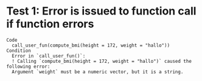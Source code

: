 # Test 1: Error is issued to function call if function errors

    Code
      call_user_fun(compute_bmi(height = 172, weight = "hallo"))
    Condition
      Error in `call_user_fun()`:
      ! Calling `compute_bmi(height = 172, weight = "hallo")` caused the following error:
      Argument `weight` must be a numeric vector, but it is a string.

